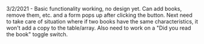 3/2/2021 -  Basic functionality working, no design yet. Can add books, remove them, etc. and a form pops up after clicking the button. Next need to take care of situation where if two books have the same characteristics, it won't add a copy to the table/array. Also need to work on a "Did you read the book" toggle switch.